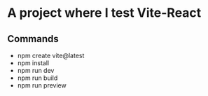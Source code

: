 # A project where I test Vite-React

## Commands
- npm create vite@latest
- npm install
- npm run dev
- npm run build
- npm run preview 

